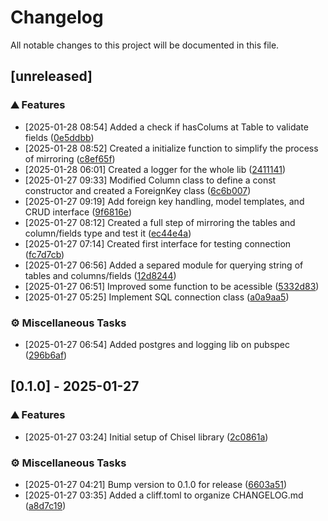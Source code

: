 # Changelog

All notable changes to this project will be documented in this file.

## [unreleased]

### <!-- 0 -->⛰️  Features

-  [2025-01-28 08:54]  Added a check if hasColums at Table to validate fields ([0e5ddbb](0e5ddbb316a7d5c3a915b8b7028b5b68d5870365))
-  [2025-01-28 08:52]  Created a initialize function to simplify the process of mirroring ([c8ef65f](c8ef65fed0ac1e522a70c3fb90f391a48923b38f))
-  [2025-01-28 06:01]  Created a logger for the whole lib ([2411141](2411141cba289b9285538316ac39d3fb9d124b03))
-  [2025-01-27 09:33]  Modified  Column class to define a const constructor and created a ForeignKey class ([6c6b007](6c6b007b212fecfead2a593d4f5ef5df02500bc4))
-  [2025-01-27 09:19]  Add foreign key handling, model templates, and CRUD interface ([9f6816e](9f6816e559a9a86082cc48684bb0c1297b3731e9))
-  [2025-01-27 08:12]  Created a full step of mirroring the tables and column/fields type and test it ([ec44e4a](ec44e4aa53d54266fbbcc0aa9295517c9af21fb1))
-  [2025-01-27 07:14]  Created first interface for testing connection ([fc7d7cb](fc7d7cb3521d19dbad6a34844857e9605d475bbb))
-  [2025-01-27 06:56]  Added a separed module for querying string of tables and columns/fields ([12d8244](12d824430cfeb2dd41606d2afedb06ea53267e84))
-  [2025-01-27 06:51]  Improved some function to be acessible ([5332d83](5332d83775f308026395f5b1b8b74e8c5b04bc45))
-  [2025-01-27 05:25]  Implement SQL connection class ([a0a9aa5](a0a9aa5b0a0ac4bcd893146e4dac60ed689b443b))

### <!-- 7 -->⚙️ Miscellaneous Tasks

-  [2025-01-27 06:54]  Added postgres and logging lib on pubspec ([296b6af](296b6afd39b99a191b1aa9eaf2bef0953e60232c))

## [0.1.0] - 2025-01-27

### <!-- 0 -->⛰️  Features

-  [2025-01-27 03:24]  Initial setup of Chisel library ([2c0861a](2c0861a48ee0395cfad6936148141de0a9de4f5f))

### <!-- 7 -->⚙️ Miscellaneous Tasks

-  [2025-01-27 04:21]  Bump version to 0.1.0 for release ([6603a51](6603a511607a161caf7ae9564a24aabbdea0d70a))
-  [2025-01-27 03:35]  Added a cliff.toml to organize CHANGELOG.md ([a8d7c19](a8d7c19ff0bcf489ef4367e7c4ae37287ac09b4a))

<!-- generated by git-cliff -->
